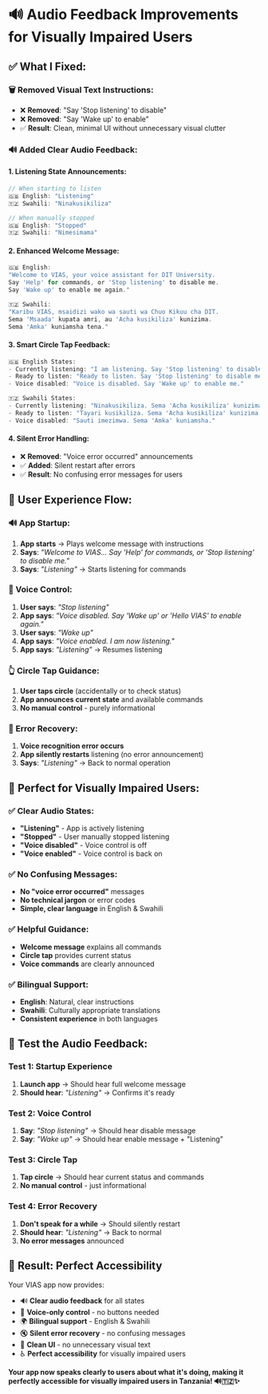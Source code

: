 # 🔊 Audio Feedback Improvements for Visually Impaired Users

## ✅ **What I Fixed:**

### **🗑️ Removed Visual Text Instructions:**
- ❌ **Removed**: "Say 'Stop listening' to disable"
- ❌ **Removed**: "Say 'Wake up' to enable"
- ✅ **Result**: Clean, minimal UI without unnecessary visual clutter

### **🔊 Added Clear Audio Feedback:**

#### **1. Listening State Announcements:**
```dart
// When starting to listen
🇬🇧 English: "Listening"
🇹🇿 Swahili: "Ninakusikiliza"

// When manually stopped
🇬🇧 English: "Stopped"
🇹🇿 Swahili: "Nimesimama"
```

#### **2. Enhanced Welcome Message:**
```dart
🇬🇧 English: 
"Welcome to VIAS, your voice assistant for DIT University. 
Say 'Help' for commands, or 'Stop listening' to disable me. 
Say 'Wake up' to enable me again."

🇹🇿 Swahili:
"Karibu VIAS, msaidizi wako wa sauti wa Chuo Kikuu cha DIT. 
Sema 'Msaada' kupata amri, au 'Acha kusikiliza' kunizima. 
Sema 'Amka' kuniamsha tena."
```

#### **3. Smart Circle Tap Feedback:**
```dart
🇬🇧 English States:
- Currently listening: "I am listening. Say 'Stop listening' to disable me."
- Ready to listen: "Ready to listen. Say 'Stop listening' to disable me."
- Voice disabled: "Voice is disabled. Say 'Wake up' to enable me."

🇹🇿 Swahili States:
- Currently listening: "Ninakusikiliza. Sema 'Acha kusikiliza' kunizima."
- Ready to listen: "Tayari kusikiliza. Sema 'Acha kusikiliza' kunizima."
- Voice disabled: "Sauti imezimwa. Sema 'Amka' kuniamsha."
```

#### **4. Silent Error Handling:**
- ❌ **Removed**: "Voice error occurred" announcements
- ✅ **Added**: Silent restart after errors
- ✅ **Result**: No confusing error messages for users

## 🎯 **User Experience Flow:**

### **🔊 App Startup:**
1. **App starts** → Plays welcome message with instructions
2. **Says**: *"Welcome to VIAS... Say 'Help' for commands, or 'Stop listening' to disable me."*
3. **Says**: *"Listening"* → Starts listening for commands

### **🎤 Voice Control:**
1. **User says**: *"Stop listening"*
2. **App says**: *"Voice disabled. Say 'Wake up' or 'Hello VIAS' to enable again."*
3. **User says**: *"Wake up"*
4. **App says**: *"Voice enabled. I am now listening."*
5. **App says**: *"Listening"* → Resumes listening

### **👆 Circle Tap Guidance:**
1. **User taps circle** (accidentally or to check status)
2. **App announces current state** and available commands
3. **No manual control** - purely informational

### **🔄 Error Recovery:**
1. **Voice recognition error occurs**
2. **App silently restarts** listening (no error announcement)
3. **Says**: *"Listening"* → Back to normal operation

## 🎉 **Perfect for Visually Impaired Users:**

### **✅ Clear Audio States:**
- **"Listening"** - App is actively listening
- **"Stopped"** - User manually stopped listening
- **"Voice disabled"** - Voice control is off
- **"Voice enabled"** - Voice control is back on

### **✅ No Confusing Messages:**
- **No "voice error occurred"** messages
- **No technical jargon** or error codes
- **Simple, clear language** in English & Swahili

### **✅ Helpful Guidance:**
- **Welcome message** explains all commands
- **Circle tap** provides current status
- **Voice commands** are clearly announced

### **✅ Bilingual Support:**
- **English**: Natural, clear instructions
- **Swahili**: Culturally appropriate translations
- **Consistent experience** in both languages

## 🧪 **Test the Audio Feedback:**

### **Test 1: Startup Experience**
1. **Launch app** → Should hear full welcome message
2. **Should hear**: *"Listening"* → Confirms it's ready

### **Test 2: Voice Control**
1. **Say**: *"Stop listening"* → Should hear disable message
2. **Say**: *"Wake up"* → Should hear enable message + "Listening"

### **Test 3: Circle Tap**
1. **Tap circle** → Should hear current status and commands
2. **No manual control** - just informational

### **Test 4: Error Recovery**
1. **Don't speak for a while** → Should silently restart
2. **Should hear**: *"Listening"* → Back to normal
3. **No error messages** announced

## 🎯 **Result: Perfect Accessibility**

Your VIAS app now provides:
- 🔊 **Clear audio feedback** for all states
- 🎤 **Voice-only control** - no buttons needed
- 🌍 **Bilingual support** - English & Swahili
- 🔇 **Silent error recovery** - no confusing messages
- 📱 **Clean UI** - no unnecessary visual text
- ♿ **Perfect accessibility** for visually impaired users

**Your app now speaks clearly to users about what it's doing, making it perfectly accessible for visually impaired users in Tanzania! 🔊🇹🇿✨**
